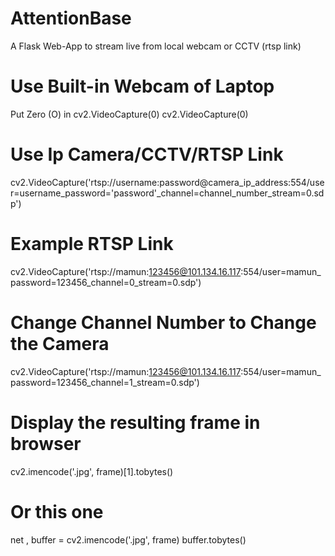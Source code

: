 # AttentionBase

A Flask Web-App to stream live from local webcam or CCTV (rtsp link)

# Use Built-in Webcam of Laptop
Put Zero (O) in cv2.VideoCapture(0)
cv2.VideoCapture(0)

# Use Ip Camera/CCTV/RTSP Link
cv2.VideoCapture('rtsp://username:password@camera_ip_address:554/user=username_password='password'_channel=channel_number_stream=0.sdp')

# Example RTSP Link
cv2.VideoCapture('rtsp://mamun:123456@101.134.16.117:554/user=mamun_password=123456_channel=0_stream=0.sdp')

# Change Channel Number to Change the Camera
cv2.VideoCapture('rtsp://mamun:123456@101.134.16.117:554/user=mamun_password=123456_channel=1_stream=0.sdp')

# Display the resulting frame in browser
cv2.imencode('.jpg', frame)[1].tobytes()

# Or this one
net , buffer = cv2.imencode('.jpg', frame)
buffer.tobytes()              
